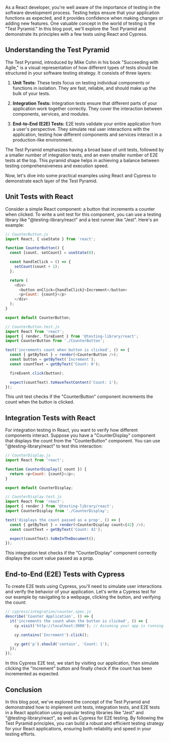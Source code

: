 As a React developer, you're well aware of the importance of testing in the software development process. Testing helps ensure that your application functions as expected, and it provides confidence when making changes or adding new features. One valuable concept in the world of testing is the "Test Pyramid." In this blog post, we'll explore the Test Pyramid and demonstrate its principles with a few tests using React and Cypress.

## Understanding the Test Pyramid

The Test Pyramid, introduced by Mike Cohn in his book "Succeeding with Agile," is a visual representation of how different types of tests should be structured in your software testing strategy. It consists of three layers:

1. **Unit Tests:** These tests focus on testing individual components or functions in isolation. They are fast, reliable, and should make up the bulk of your tests.

2. **Integration Tests:** Integration tests ensure that different parts of your application work together correctly. They cover the interaction between components, services, and modules.

3. **End-to-End (E2E) Tests:** E2E tests validate your entire application from a user's perspective. They simulate real user interactions with the application, testing how different components and services interact in a production-like environment.

The Test Pyramid emphasizes having a broad base of unit tests, followed by a smaller number of integration tests, and an even smaller number of E2E tests at the top. This pyramid shape helps in achieving a balance between testing comprehensiveness and execution speed.

Now, let's dive into some practical examples using React and Cypress to demonstrate each layer of the Test Pyramid.

## Unit Tests with React

Consider a simple React component: a button that increments a counter when clicked. To write a unit test for this component, you can use a testing library like "@testing-library/react" and a test runner like "Jest". Here's an example:

```javascript
// CounterButton.js
import React, { useState } from 'react';

function CounterButton() {
  const [count, setCount] = useState(0);

  const handleClick = () => {
    setCount(count + 1);
  };

  return (
    <div>
      <button onClick={handleClick}>Increment</button>
      <p>Count: {count}</p>
    </div>
  );
}

export default CounterButton;
```

```javascript
// CounterButton.test.js
import React from 'react';
import { render, fireEvent } from '@testing-library/react';
import CounterButton from './CounterButton';

test('increments count when button is clicked', () => {
  const { getByText } = render(<CounterButton />);
  const button = getByText('Increment');
  const countText = getByText('Count: 0');

  fireEvent.click(button);

  expect(countText).toHaveTextContent('Count: 1');
});
```

This unit test checks if the "CounterButton" component increments the count when the button is clicked.

## Integration Tests with React

For integration testing in React, you want to verify how different components interact. Suppose you have a "CounterDisplay" component that displays the count from the "CounterButton" component. You can use "@testing-library/react" to test this interaction:

```javascript
// CounterDisplay.js
import React from 'react';

function CounterDisplay({ count }) {
  return <p>Count: {count}</p>;
}

export default CounterDisplay;
```

```javascript
// CounterDisplay.test.js
import React from 'react';
import { render } from '@testing-library/react';
import CounterDisplay from './CounterDisplay';

test('displays the count passed as a prop', () => {
  const { getByText } = render(<CounterDisplay count={42} />);
  const countText = getByText('Count: 42');

  expect(countText).toBeInTheDocument();
});
```

This integration test checks if the "CounterDisplay" component correctly displays the count value passed as a prop.

## End-to-End (E2E) Tests with Cypress

To create E2E tests using Cypress, you'll need to simulate user interactions and verify the behavior of your application. Let's write a Cypress test for our example by navigating to a webpage, clicking the button, and verifying the count:

```javascript
// cypress/integration/counter.spec.js
describe('Counter Application', () => {
  it('increments the count when the button is clicked', () => {
    cy.visit('http://localhost:3000'); // Assuming your app is running locally

    cy.contains('Increment').click();

    cy.get('p').should('contain', 'Count: 1');
  });
});
```

In this Cypress E2E test, we start by visiting our application, then simulate clicking the "Increment" button and finally check if the count has been incremented as expected.

## Conclusion

In this blog post, we've explored the concept of the Test Pyramid and demonstrated how to implement unit tests, integration tests, and E2E tests in a React application using popular testing libraries like "Jest" and "@testing-library/react", as well as Cypress for E2E testing. By following the Test Pyramid principles, you can build a robust and efficient testing strategy for your React applications, ensuring both reliability and speed in your testing efforts.